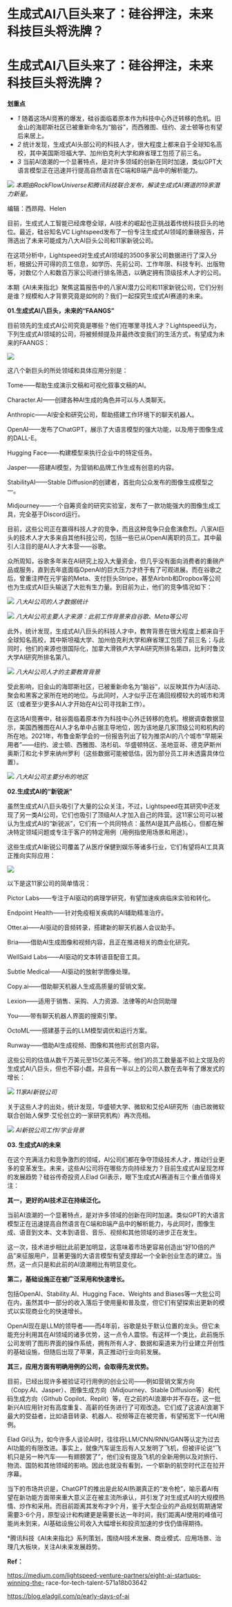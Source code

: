 # 生成式AI八巨头来了：硅谷押注，未来科技巨头将洗牌？

# 生成式AI八巨头来了：硅谷押注，未来科技巨头将洗牌？

**划重点**

  * _1_ 随着这场AI竞赛的爆发，硅谷面临着原本作为科技中心外迁转移的危机。旧金山的海耶斯社区已被重新命名为“脑谷”，而西雅图、纽约、波士顿等也有望后来居上。
  * _2_ 统计发现，生成式AI头部公司的科技人才，很大程度上都来自于全球知名高校，其中美国斯坦福大学、加州伯克利大学和麻省理工包揽了前三名。
  * _3_ 当前AI浪潮的一个显著特点，是对许多领域的创新在同时加速，类似GPT大语言模型正在迅速并行提高自然语言在C端和B端产品中的解析能力。

![](https://inews.gtimg.com/om_bt/OXzwSQgQDHFeoxgXYa1-TPnaIdga39bA5rGA3gLCtkVRUAA/1000)
_本期由RockFlowUniverse和腾讯科技联合发布，解读生成式AI赛道的19家潜力新星。_

编辑：西昻翔、Helen

目前，生成式人工智能已经席卷全球，AI技术的崛起也正挑战着传统科技巨头的地位。最近，硅谷知名VC
Lightspeed发布了一份专注生成式AI领域的重磅报告，并筛选出了未来可能成为八大AI巨头公司和11家新锐公司。

在这项分析中，Lightspeed对生成式AI领域的3500多家公司数据进行了深入分析，根据公开可得的员工信息，如学历、先前公司、工作年限、科技专利、出版物等，对数亿个人和数百万家公司进行排名筛选，以确定拥有顶级技术人才的公司。

本期《AI未来指北》聚焦这篇报告中的八家AI潜力公司和11家新锐公司，它们分别是谁？规模和人才背景究竟是如何的？我们一起探究生成式AI赛道的未来。

**01.生成式AI八巨头，未来的“FAANGS”**

目前领先的生成式AI公司究竟是哪些？他们在哪里寻找人才？Lightspeed认为，下列生成式AI领域的公司，将被频频提及并最终改变我们的生活方式，有望成为未来的FAANGS：

![](https://inews.gtimg.com/om_bt/Ort3sisbK5-OLtiU8gTqwd4_nM0YK0hSel7BINh0faeRoAA/1000)

这八个新巨头的所处领域和具体应用分别是：

Tome——帮助生成演示文稿和可视化叙事文稿的AI。

Character.AI——创建各种AI生成的角色并可以与人类聊天。

Anthropic——AI安全和研究公司，帮助搭建工作环境下的聊天机器人。

OpenAI——发布了ChatGPT，展示了大语言模型的强大功能，以及用于图像生成的DALL-E。

Hugging Face——构建模型来执行企业中的特定任务。

Jasper——搭建AI模型，为营销和品牌工作生成有创意的内容。

StabilityAI——Stable Diffusion的创建者，首批向公众发布的图像生成模型之一。

Midjourney——一个自筹资金的研究实验室，发布了一款功能强大的图像生成工具，完全基于Discord运行。

目前，这些公司正在赢得科技人才的竞争，而且这种竞争只会愈演愈烈。八家AI巨头的技术人才大多来自其他科技公司，包括一些已从OpenAI离职的员工。其中最引人注目的是AI人才大本营——谷歌。

众所周知，谷歌多年来在AI研究上投入大量资金，但几乎没有面向消费者的重磅产品或服务，直到去年底面临OpenAI的巨大压力才终于有了可观进展。而在谷歌之后，曾重注押在元宇宙的Meta、支付巨头Stripe，甚至Airbnb和Dropbox等公司也为生成式AI巨头输送了大批有生力量。到目前为止，他们的竞争情况如下：

![](https://inews.gtimg.com/om_bt/OK6KQpkG7PS4Xsnze9tIi557AdS2G-dGugs1JPaC1wK7oAA/1000)
_八大AI公司的人才数据统计_

![](https://inews.gtimg.com/om_bt/O2aV8QS1hjRYseYYOu9FB8s9WoqTTecZZ1fXbjlTFHgKAAA/1000)
_八大AI公司主要人才来源：此前工作背景来自谷歌、Meta等公司_

此外，统计发现，生成式AI八巨头的科技人才中，教育背景在很大程度上都来自于全球知名高校，其中斯坦福大学、加州伯克利大学和麻省理工包揽了前三名；与此同时，他们的来源也很国际化，加拿大滑铁卢大学AI研究所排名第四，比利时鲁汶大学AI研究所排名第八。

![](https://inews.gtimg.com/om_bt/OxZWSKboumWVdfOiZiM9J2h1WbxtlbsGAppVLC_en5ZZAAA/1000)
_八大AI公司人才的主要教育背景_

受此影响，旧金山的海耶斯社区，已被重新命名为“脑谷”，以反映其作为AI活动、聚会和黑客之家所在地的地位。与此同时，人才似乎正在涌回规模较大的城市和湾区（或者至少更多AI人才开始在AI公司寻找新工作）。

在这场AI竞赛中，硅谷面临着原本作为科技中心外迁转移的危机。根据调查数据显示，美国西雅图在AI人才名单中占据主导地位，因为该地是几家顶级公司和机构的所在地。2021年，布鲁金斯学会的一份报告列出了较为推崇AI的八个城市“早期采用者”——纽约、波士顿、西雅图、洛杉矶、华盛顿特区、圣地亚哥、德克萨斯州奥斯汀和北卡罗来纳州罗利（这些数据可能被低估，因为部分员工并未透露具体位置）。

![](https://inews.gtimg.com/om_bt/OQDsWNn0usjvnAgMOtW0vGwYenXeJpZWt4X42XQ82Stw0AA/1000)
_八大AI公司主要分布的地区_

**02.生成式AI的“新锐派”**

虽然生成式AI八巨头吸引了大量的公众关注，不过，Lightspeed在其研究中还发现了另一类AI公司，它们也吸引了顶级AI人才加入自己的阵营。这11家公司可以被认为生成式AI的“新锐派”，它们有一个共同特点：虽然AI是其产品核心，但都在解决特定领域问题或专注于客户的特定用例（用例指使用场景和用途）。

这些生成式AI新锐公司覆盖了从医疗保健到娱乐等诸多行业，它们有望将AI工具真正推向实际应用：

![](https://inews.gtimg.com/om_bt/Ovvp10bYA6aUUfv9UdUovtBgLD2h4qAiSSu9TSeOXG6aEAA/1000)

以下是这11家公司的简单情况：

Pictor Labs——专注于AI驱动的病理学研究，有望加速疾病临床实验和转化。

Endpoint Health——针对免疫相关疾病的AI辅助精准治疗。

Otter.ai——AI驱动的音频转录，搭建新的聊天机器人会议助手。

Bria——借助AI生成图像和视频内容，且正在推进相关的商业化研究。

WellSaid Labs——AI驱动的文本转语音配音工具。

Subtle Medical——AI驱动的放射学图像处理。

Copy.ai——借助聊天机器人生成高质量的营销文案。

Lexion——适用于销售、采购、人力资源、法律等的AI合同助理

You——带有聊天机器人界面的搜索引擎。

OctoML——搭建基于云的LLM模型调优和运行方案。

Runway——借助AI生成视频、图像和其他形式创意内容。

这些公司的估值从数千万美元至15亿美元不等。他们的员工数量虽不如上文提及的生成式AI八巨头，但也不容小觑，并且有一半以上的公司人数在去年有了爆发式的增长：

![](https://inews.gtimg.com/om_bt/OuFIgV_7ibVf2kp4UwolgQ1aCk1vO263uhKiqQUxi7U54AA/1000)
_11家AI新锐公司_

关于这些人才的出处，统计发现，华盛顿大学、微软和艾伦AI研究所（由已故微软联合创始人保罗·艾伦创立的一家研究机构）再次亮相。

![](https://inews.gtimg.com/om_bt/Ojo_x5_9zfyUICIis5cHrutcWnhKb1FCvLeSggIgjjgaoAA/1000)
_AI新锐公司工作/学业背景_

**03\. 生成式AI的未来**

在这个充满活力和竞争激烈的领域，AI公司们都在争夺顶级技术人才，推动行业更多的变革发生。未来，这些AI公司将在哪些方向持续发力？目前生成式AI呈现怎样的发展趋势？硅谷传奇投资人Elad
Gil表示，眼下生成式AI赛道有三个重点值得关注：

**其一，更好的AI技术正在持续泛化。**

当前AI浪潮的一个显著特点，是对许多领域的创新在同时加速。类似GPT的大语言模型正在迅速提高自然语言在C端和B端产品中的解析能力，与此同时，图像生成、语音到文本、文本到语音、音乐、视频和其他领域的进步正在发生。

这一次，技术进步相比此前更加明显，这意味着市场更容易创造出“好10倍的产品”来征服用户，显著更强的大语言模型有望支撑起一个全新创业生态的建立。当然，这一点只是和此前的AI浪潮相比有明显变化。

**第二，基础设施正在被广泛采用和快速增长。**

包括OpenAI、Stability.AI、Hugging Face、Weights and
Biases等一大批公司在内，虽然其中一部分的收入落后于使用量和普及度，但它们有望探索出更新的模式以实现商业化的快速增长。

OpenAI现在是LLM的领导者——而4年前，谷歌是处于默认位置的龙头。但它未能充分利用其在AI领域的诸多优势，这一点令人震惊。有这样一个类比，此前施乐公司发明了图形界面的操作系统，拥有所有人才、数据和渠道来为行业建立开创性的基础设施，但随后出现了苹果，真正推动行业向前发展。

**其三，应用方面有明确用例的公司，会取得先发优势。**

目前，已经出现许多被验证可行用例的创业公司——例如营销文案方向（Copy.AI、Jasper）、图像生成方向（Midjourney、Stable
Diffusion等）和代码生成方向（Github
Copilot、Replit）等，在之前的AI浪潮中并不存在。这一批新兴AI应用针对有高度重复、高薪的任务进行了可观改造。它们成了这波AI浪潮下最大的受益者，比如语音转录、机器人、视频等正在被完善，有望拓宽下一代AI用例。

Elad
Gil认为，如今许多人谈论AI时，往往将LLM/CNN/RNN/GAN等认定为过去AI功能的有限改进。事实上，就像汽车诞生后有人又发明了飞机，但被评论说“飞机只是另一种汽车——有翅膀罢了”，他们没有提及飞机的全新用例以及对旅行、物流、国防和其他领域的影响。因此也就没有看到，一个崭新的航空时代正在拉开序幕。

当下的市场共识是，ChatGPT的推出是此轮AI热潮真正的“发令枪”，喻示着AI有望在新功能方面带来重大意义正在被主流所承认，并引发了对生成式AI的大规模热情、炒作和采用。而目前距离其发布才9个月，鉴于大型企业的产品规划周期通常需要3-6个月，原型设计和构建更是需要长达一年时间，我们距离AI使用的峰值可能尚未到来，AI基础设施公司收入大幅增长和投资加速的步伐仍值得期待。

*腾讯科技《AI未来指北》系列策划，围绕AI技术发展、商业模式、应用场景、治理几大板块，关注AI未来发展趋势。

**Ref：**

https://medium.com/lightspeed-venture-partners/eight-ai-startups-winning-the-
race-for-tech-talent-571a18b03642

https://blog.eladgil.com/p/early-days-of-ai

